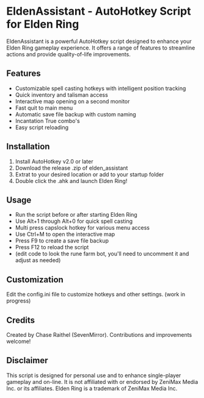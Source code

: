 # EldenAssistant - AutoHotkey Script for Elden Ring

EldenAssistant is a powerful AutoHotkey script designed to enhance your Elden Ring gameplay experience. It offers a range of features to streamline actions and provide quality-of-life improvements.

## Features

- Customizable spell casting hotkeys with intelligent position tracking
- Quick inventory and talisman access
- Interactive map opening on a second monitor
- Fast quit to main menu
- Automatic save file backup with custom naming
- Incantation True combo's
- Easy script reloading

## Installation

1. Install AutoHotkey v2.0 or later
2. Download the release .zip of elden_assistant
3. Extrat to your desired location or add to your startup folder
4. Double click the .ahk and launch Elden Ring!

## Usage

- Run the script before or after starting Elden Ring
- Use Alt+1 through Alt+0 for quick spell casting
- Multi press capslock hotkey for various menu access
- Use Ctrl+M to open the interactive map
- Press F9 to create a save file backup
- Press F12 to reload the script
- (edit code to look the rune farm bot, you'll need to uncomment it and adjust as needed)

## Customization

Edit the config.ini file to customize hotkeys and other settings. (work in progress)

## Credits

Created by Chase Raithel (SevenMirror). Contributions and improvements welcome!

## Disclaimer

This script is designed for personal use and to enhance single-player gameplay and on-line. It is not affiliated with or endorsed by ZeniMax Media Inc. or its affiliates. Elden Ring is a trademark of ZeniMax Media Inc.
